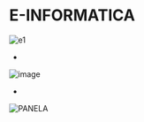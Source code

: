 # E-INFORMATICA

![e1](https://github.com/Samuelcruzfelixsales/E-INFORMATICA/assets/163362445/8bcfcfea-d6d2-4798-89c0-49d2cbf3a394)

*
            
![image](https://github.com/Samuelcruzfelixsales/E-INFORMATICA/assets/163362445/c9e23e37-76dc-49d8-808c-985c466e5911)

 *
![PANELA](https://github.com/Samuelcruzfelixsales/E-INFORMATICA/assets/163362445/3de56dce-580d-430c-9dcf-80f3b4ce9c3d)

